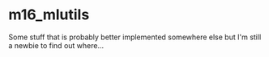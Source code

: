 # m16_mlutils
Some stuff that is probably better implemented somewhere else but I'm still a newbie to find out where...
